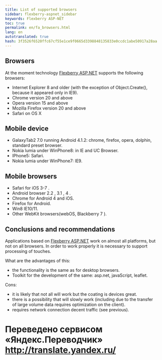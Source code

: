 ```yaml
--- 
title: List of supported browsers 
sidebar: flexberry-aspnet_sidebar 
keywords: Flexberry ASP-NET 
toc: true 
permalink: en/fa_browsers.html 
lang: en 
autotranslated: true 
hash: 3f3526f6520ffc67cf55e1ce9f0665d3398848135833e0ccdc1abe50917a28aa 
--- 
```


## Browsers 

At the moment technology [Flexberry ASP.NET](fa_flexberry-asp-net.html) supports the following browsers: 

* Internet Explorer 8 and older (with the exception of Object.Create(), because it appeared only in IE9). 
* Chrome version 20 and above 
* Opera version 15 and above 
* Mozilla Firefox version 20 and above 
* Safari on OS X 

## Mobile device 

* GalaxyTab2 7.0 running Android 4.1.2: chrome, firefox, opera, dolphin, standard preset browser. 
* Nokia lumia under WinPhone8: in IE and UC Browser. 
* IPhone5: Safari. 
* Nokia lumia under WinPhone7: IE9. 

## Mobile browsers 

* Safari for iOS 3-7 . 
* Android browser 2.2 , 3.1 , 4 . 
* Chrome for Android 4 and iOS. 
* Firefox for Android. 
* Win8 IE10/11. 
* Other WebKit browsers(webOS, Blackberry 7 ). 

## Conclusions and recommendations 

Applications based on [Flexberry ASP.NET](fa_flexberry-asp-net.html) work on almost all platforms, but not on all browsers. 
In order to work properly it is necessary to support processing of touches. 

What are the advantages of this: 

* the functionality is the same as for desktop browsers. 
* Toolkit for the development of the same: asp.net, javaScript, leaflet. 

Cons: 

* it is likely that not all will work but the coating is devices great. 
* there is a possibility that will slowly work (including due to the transfer of large volume data requires optimization on the client). 
* requires network connection decent traffic (see previous). 



 # Переведено сервисом «Яндекс.Переводчик» http://translate.yandex.ru/